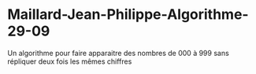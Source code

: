 # Maillard-Jean-Philippe-Algorithme-29-09
Un algorithme pour faire apparaitre des nombres de 000 à 999 sans répliquer deux fois les mêmes chiffres
